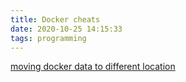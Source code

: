 ```yaml
---
title: Docker cheats 
date: 2020-10-25 14:15:33
tags: programming
---
```



[moving docker data to different location](https://dev.to/kimcuonthenet/move-docker-desktop-data-distro-out-of-system-drive-4cg2)
